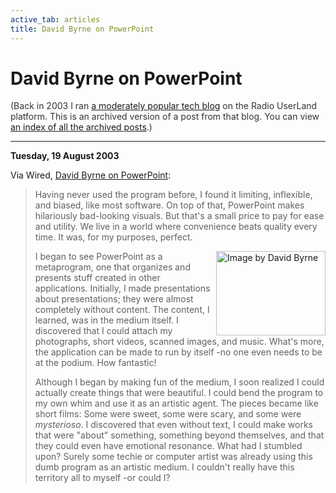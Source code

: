 ```yaml
---
active_tab: articles
title: David Byrne on PowerPoint
---
```

# David Byrne on PowerPoint

<div style="color:#333">(Back in 2003 I ran <a href="http://radio.weblogs.com/0122027/">a moderately popular tech blog</a> on the Radio UserLand platform.  This is an archived version of a post from that blog. You can view <a href="/articles/radio-blog/index.html">an index of all the archived posts</a>.)</div><hr>
<b>Tuesday, 19 August 2003</b>
<p>
Via Wired, <a href="http://www.wired.com/wired/archive/11.09/ppt1.html" title="Learning to Love PowerPoint - Wired - September 2003">David Byrne on PowerPoint</a>:
</p>
<blockquote>
<p>
Having never used the program before, I found it limiting, inflexible, and biased, like most software. On top of that, PowerPoint makes hilariously bad-looking visuals. But that's a small price to pay for ease and utility. We live in a world where convenience beats quality every time. It was, for my purposes, perfect.
</p><p>
<a href="http://www.wired.com/wired/archive/11.09/images/FT_pp1_arrows.jpg"><img src="http://www.wired.com/wired/archive/11.09/images/FT_pp1_arrows.jpg" width="175" height="135" align="right" alt="Image by David Byrne"></a>
</p><p>
I began to see PowerPoint as a metaprogram, one that organizes and presents stuff created in other applications. Initially, I made presentations about presentations; they were almost completely without content. The content, I learned, was in the medium itself. I discovered that I could attach my photographs, short videos, scanned images, and music. What's more, the application can be made to run by itself -no one even needs to be at the podium. How fantastic!
</p><p>
Although I began by making fun of the medium, I soon realized I could actually create things that were beautiful. I could bend the program to my own whim and use it as an artistic agent. The pieces became like short films: Some were sweet, some were scary, and some were <i>mysterioso</i>. I discovered that even without text, I could make works that were "about" something, something beyond themselves, and that they could even have emotional resonance. What had I stumbled upon? Surely some techie or computer artist was already using this dumb program as an artistic medium. I couldn't really have this territory all to myself -or could I?
</p>
</blockquote>
